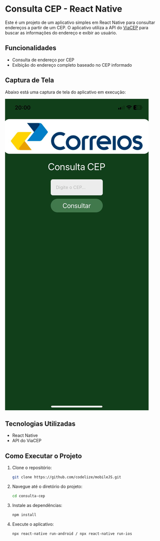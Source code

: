 # Consulta CEP - React Native

Este é um projeto de um aplicativo simples em React Native para consultar endereços a partir de um CEP. O aplicativo utiliza a API do [ViaCEP](https://viacep.com.br) para buscar as informações do endereço e exibir ao usuário.

## Funcionalidades

- Consulta de endereço por CEP
- Exibição do endereço completo baseado no CEP informado

## Captura de Tela

Abaixo está uma captura de tela do aplicativo em execução:

![Screenshot](./assets/screenshot.png)


## Tecnologias Utilizadas

- React Native
- API do ViaCEP

## Como Executar o Projeto

1. Clone o repositório:
   ```bash
   git clone https://github.com/codelize/mobileJS.git

2. Navegue até o diretório do projeto:
   ```bash
   cd consulta-cep

3. Instale as dependências:
   ```bash
   npm install

4. Execute o aplicativo:
   ```bash
   npx react-native run-android / npx react-native run-ios


